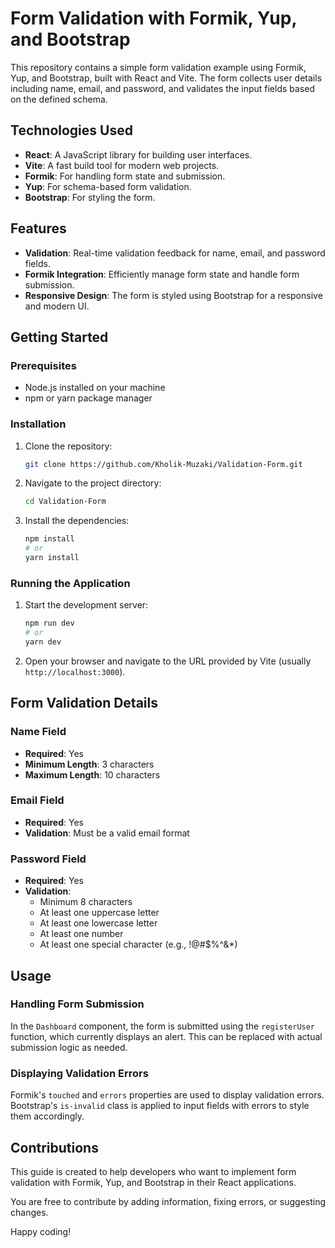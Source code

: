 # Form Validation with Formik, Yup, and Bootstrap

This repository contains a simple form validation example using Formik, Yup, and Bootstrap, built with React and Vite. The form collects user details including name, email, and password, and validates the input fields based on the defined schema.

## Technologies Used

- **React**: A JavaScript library for building user interfaces.
- **Vite**: A fast build tool for modern web projects.
- **Formik**: For handling form state and submission.
- **Yup**: For schema-based form validation.
- **Bootstrap**: For styling the form.

## Features

- **Validation**: Real-time validation feedback for name, email, and password fields.
- **Formik Integration**: Efficiently manage form state and handle form submission.
- **Responsive Design**: The form is styled using Bootstrap for a responsive and modern UI.

## Getting Started

### Prerequisites

- Node.js installed on your machine
- npm or yarn package manager

### Installation

1. Clone the repository:

    ```sh
    git clone https://github.com/Kholik-Muzaki/Validation-Form.git
    ```

2. Navigate to the project directory:

    ```sh
    cd Validation-Form
    ```

3. Install the dependencies:

    ```sh
    npm install
    # or
    yarn install
    ```

### Running the Application

1. Start the development server:

    ```sh
    npm run dev
    # or
    yarn dev
    ```

2. Open your browser and navigate to the URL provided by Vite (usually `http://localhost:3000`).

## Form Validation Details

### Name Field

- **Required**: Yes
- **Minimum Length**: 3 characters
- **Maximum Length**: 10 characters

### Email Field

- **Required**: Yes
- **Validation**: Must be a valid email format

### Password Field

- **Required**: Yes
- **Validation**:
  - Minimum 8 characters
  - At least one uppercase letter
  - At least one lowercase letter
  - At least one number
  - At least one special character (e.g., !@#$%^&*)

## Usage

### Handling Form Submission
In the `Dashboard` component, the form is submitted using the `registerUser` function, which currently displays an alert. This can be replaced with actual submission logic as needed.

### Displaying Validation Errors
Formik's `touched` and `errors` properties are used to display validation errors. Bootstrap's `is-invalid` class is applied to input fields with errors to style them accordingly.

## Contributions
This guide is created to help developers who want to implement form validation with Formik, Yup, and Bootstrap in their React applications.

You are free to contribute by adding information, fixing errors, or suggesting changes.

Happy coding!

